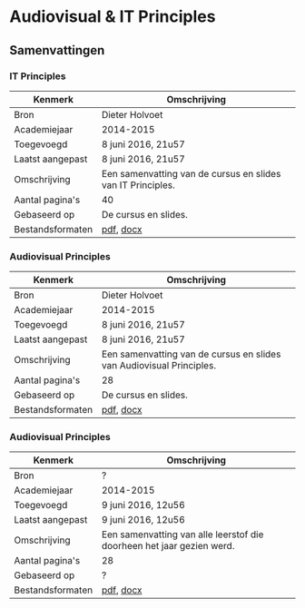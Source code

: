 # Audiovisual & IT Principles

## Samenvattingen

### IT Principles
| Kenmerk           | Omschrijving                                                                                                        	|
|------------------	|---------------------------------------------------------------------------------------------------------------------	|
| Bron              | Dieter Holvoet                                                                                                       	|
| Academiejaar      | 2014-2015                                                                                                            	|
| Toegevoegd       	| 8 juni 2016, 21u57                                                                                                   	|
| Laatst aangepast 	| 8 juni 2016, 21u57                                                                                                  	|
| Omschrijving     	| Een samenvatting van de cursus en slides van IT Principles.                                                          	|
| Aantal pagina's  	| 40                                                                                                                   	|
| Gebaseerd op     	| De cursus en slides.                                                                                                 	|
| Bestandsformaten 	| [pdf](DieterHolvoet-2014-2015-ITPrinciples.pdf), [docx](DieterHolvoet-2014-2015-ITPrinciples.docx)                  	|

### Audiovisual Principles
| Kenmerk           | Omschrijving                                                                                                        	|
|------------------	|---------------------------------------------------------------------------------------------------------------------	|
| Bron              | Dieter Holvoet                                                                                                       	|
| Academiejaar      | 2014-2015                                                                                                            	|
| Toegevoegd       	| 8 juni 2016, 21u57                                                                                                   	|
| Laatst aangepast 	| 8 juni 2016, 21u57                                                                                                  	|
| Omschrijving     	| Een samenvatting van de cursus en slides van Audiovisual Principles.                                                 	|
| Aantal pagina's  	| 28                                                                                                                   	|
| Gebaseerd op     	| De cursus en slides.                                                                                                 	|
| Bestandsformaten 	| [pdf](DieterHolvoet-2014-2015-AudiovisualPrinciples.pdf), [docx](DieterHolvoet-2014-2015-AudiovisualPrinciples.docx) 	|

### Audiovisual Principles
| Kenmerk           | Omschrijving                                                                                                        	|
|------------------	|---------------------------------------------------------------------------------------------------------------------	|
| Bron              | ?                                                                                                                    	|
| Academiejaar      | 2014-2015                                                                                                            	|
| Toegevoegd       	| 9 juni 2016, 12u56                                                                                                   	|
| Laatst aangepast 	| 9 juni 2016, 12u56                                                                                                  	|
| Omschrijving     	| Een samenvatting van alle leerstof die doorheen het jaar gezien werd.                                                	|
| Aantal pagina's  	| 28                                                                                                                   	|
| Gebaseerd op     	| ?                                                                                                                    	|
| Bestandsformaten 	| [pdf](Onbekend-2013-2014-AudiovisualPrinciples.pdf), [docx](Onbekend-2013-2014-AudiovisualPrinciples.docx)           	|
